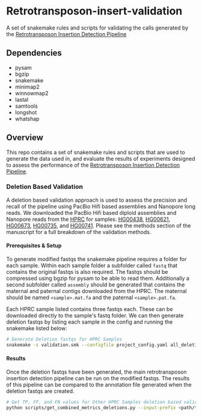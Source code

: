 # Retrotransposon-insert-validation

A set of snakemake rules and scripts for validating the calls generated by the [Retrotransposon Insertion Detection Pipeline](https://github.com/adcosta17/Retrotransposon-insert-detection)

## Dependencies
- pysam
- bgzip
- snakemake
- minimap2
- winnowmap2
- lastal
- samtools
- longshot
- whatshap

## Overview

This repo contains a set of snakemake rules and scripts that are used to generate the data used in, and evaluate the results of experiments designed to assess the performance of the [Retrotransposon Insertion Detection Pipeline](https://github.com/adcosta17/Retrotransposon-insert-detection).

### Deletion Based Validation

A deletion based validation approach is used to assess the precision and recall of the pipeline using PacBio Hifi based assemblies and Nanopore long reads.
We downloaded the PacBio Hifi based diploid assemblies and Nanopore reads from the [HPRC](https://github.com/human-pangenomics/HPP_Year1_Data_Freeze_v1.0) for samples: [HG00438](https://s3-us-west-2.amazonaws.com/human-pangenomics/index.html?prefix=working/HPRC/HG00438/), [HG00621](https://s3-us-west-2.amazonaws.com/human-pangenomics/index.html?prefix=working/HPRC/HG00621/), [HG00673](https://s3-us-west-2.amazonaws.com/human-pangenomics/index.html?prefix=working/HPRC/HG00673/), [HG00735](https://s3-us-west-2.amazonaws.com/human-pangenomics/index.html?prefix=working/HPRC/HG00735/), and [HG00741](https://s3-us-west-2.amazonaws.com/human-pangenomics/index.html?prefix=working/HPRC/HG00741/).
Please see the methods section of the manuscript for a full breakdown of the validation methods. 

#### Prerequisites & Setup

To generate modified fastqs the snakemake pipeline requires a folder for each sample. Within each sample folder a subfolder called `fastq` that contains the original fastqs is also required. The fastqs should be compressed using bgzip for pysam to be able to read them. Additionally a second subfolder called `assembly` should be generated that contains the maternal and paternal contigs downloaded from the HPRC. The maternal should be named `<sample>.mat.fa` and the paternal `<sample>.pat.fa`. 

Each HPRC sample listed contains three fastqs each. These can be downloaded directly to the sample's fastq folder. We can then generate deletion fastqs by listing each sample in the config and running the snakemake listed below:

```sh
# Generate Deletion fastqs for HPRC Samples
snakemake -s validation.smk --configfile project_config.yaml all_deletion_fastq
```

#### Results


Once the deletion fastqs have been generated, the main retrotransposon insertion detection pipeline can be run on the modified fastqs. The results of this pipeline can be compared to the annotation file generated when the deletion fastqs are created.

```sh
# Get TP, FP, and FN values for Other HPRC Samples deletion based validation runs
python scripts/get_combined_metrics_deletions.py --input-prefix <path/to/rt_insert_pipeline_run_folder> --id-list <samples,csv,list> --folder winnow_realign_read_analysis --bam-folder winnow_realign
```








